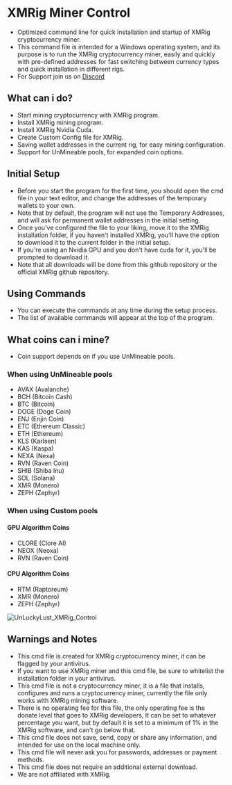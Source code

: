 # XMRig Miner Control
- Optimized command line for quick installation and startup of XMRig cryptocurrency miner.
- This command file is intended for a Windows operating system, and its purpose is to run the XMRig cryptocurrency miner, easily and quickly with pre-defined addresses for fast switching between currency types and quick installation in different rigs.
- For Support join us on [Discord](https://discord.gg/gtH9nkGrHu)

## What can i do?
- Start mining cryptocurrency with XMRig program.
- Install XMRig mining program.
- Install XMRig Nvidia Cuda.
- Create Custom Config file for XMRig.
- Saving wallet addresses in the current rig, for easy mining configuration.
- Support for UnMineable pools, for expanded coin options.

## Initial Setup
- Before you start the program for the first time, you should open the cmd file in your text editor, and change the addresses of the temporary wallets to your own.
- Note that by default, the program will not use the Temporary Addresses, and will ask for permanent wallet addresses in the initial setting.
- Once you've configured the file to your liking, move it to the XMRig installation folder, if you haven't installed XMRig, you'll have the option to download it to the current folder in the initial setup.
- If you're using an Nvidia GPU and you don't have cuda for it, you'll be prompted to download it.
- Note that all downloads will be done from this github repository or the official XMRig github repository.

## Using Commands
- You can execute the commands at any time during the setup process.
- The list of available commands will appear at the top of the program.

## What coins can i mine?
- Coin support depends on if you use UnMineable pools.
### When using UnMineable pools
- AVAX (Avalanche)
- BCH (Bitcoin Cash)
- BTC (Bitcoin)
- DOGE (Doge Coin)
- ENJ (Enjin Coin)
- ETC (Ethereum Classic)
- ETH (Ethereum)
- KLS (Karlsen)
- KAS (Kaspa)
- NEXA (Nexa)
- RVN (Raven Coin)
- SHIB (Shiba Inu)
- SOL (Solana)
- XMR (Monero)
- ZEPH (Zephyr)
### When using Custom pools
#### GPU Algorithm Coins
- CLORE (Clore AI)
- NEOX (Neoxa)
- RVN (Raven Coin)
#### CPU Algorithm Coins
- RTM (Raptoreum)
- XMR (Monero)
- ZEPH (Zephyr)

![UnLuckyLust_XMRig_Control](https://github.com/UnLuckyLust/xmrigControl/assets/104845736/8909c455-8349-4ff1-99fb-fabcf0c6fdb9)

## Warnings and Notes
- This cmd file is created for XMRig cryptocurrency miner, it can be flagged by your antivirus.
- If you want to use XMRig miner and this cmd file, be sure to whitelist the installation folder in your antivirus.
- This cmd file is not a cryptocurrency miner, it is a file that installs, configures and runs a cryptocurrency miner, currently the file only works with XMRig mining software.
- There is no operating fee for this file, the only operating fee is the donate level that goes to XMRig developers, It can be set to whatever percentage you want, but by default it is set to a minimum of 1% in the XMRig software, and can't go below that.
- This cmd file does not save, send, copy or share any information, and intended for use on the local machine only.
- This cmd file will never ask you for passwords, addresses or payment methods.
- This cmd file does not require an additional external download.
- We are not affiliated with XMRig.